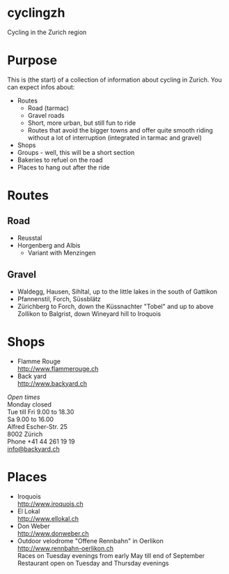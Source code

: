 cyclingzh
=========

Cycling in the Zurich region

Purpose
=======
This is (the start) of a collection of information about cycling in Zurich. You can expect infos about:
- Routes
  - Road (tarmac)
  - Gravel roads
  - Short, more urban, but still fun to ride
  - Routes that avoid the bigger towns and offer quite smooth riding without a lot of interruption (integrated in tarmac and gravel)
- Shops
- Groups - well, this will be a short section
- Bakeries to refuel on the road
- Places to hang out after the ride


Routes
======
Road
----
- Reusstal
- Horgenberg and Albis
  - Variant with Menzingen

Gravel
------
- Waldegg, Hausen, Sihltal, up to the little lakes in the south of Gattikon
- Pfannenstil, Forch, Süssblätz
- Zürichberg to Forch, down the Küssnachter "Tobel" and up to above Zollikon to Balgrist, down Wineyard hill to Iroquois

Shops
=====
- Flamme Rouge  
http://www.flammerouge.ch
- Back yard  
http://www.backyard.ch  
    
*Open times*  
Monday closed  
Tue till Fri 9.00 to 18.30   
Sa 9.00 to 16.00   
Alfred Escher-Str. 25   
8002 Zürich   
Phone +41 44 261 19 19   
info@backyard.ch   


Places
======
- Iroquois  
http://www.iroquois.ch
- El Lokal  
http://www.ellokal.ch
- Don Weber  
http://www.donweber.ch
- Outdoor velodrome "Offene Rennbahn" in Oerlikon  
http://www.rennbahn-oerlikon.ch  
Races on Tuesday evenings from early May till end of September  
Restaurant open on Tuesday and Thursday evenings
